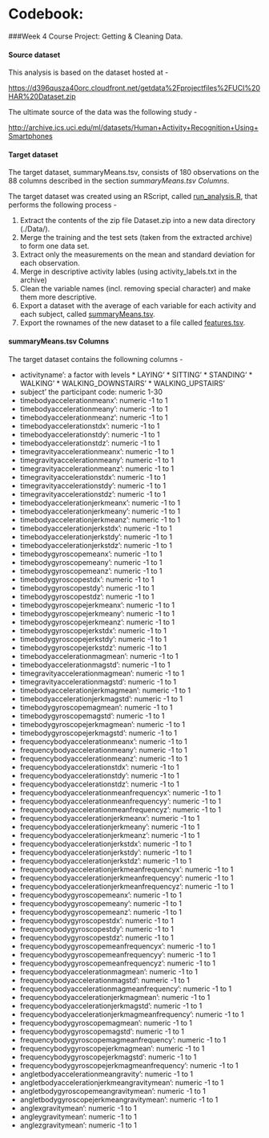# Codebook: 

###Week 4 Course Project: Getting &amp; Cleaning Data.

#### Source dataset

This analysis is based on the dataset hosted at - 

https://d396qusza40orc.cloudfront.net/getdata%2Fprojectfiles%2FUCI%20HAR%20Dataset.zip 

The ultimate source of the data was the following study -

http://archive.ics.uci.edu/ml/datasets/Human+Activity+Recognition+Using+Smartphones

#### Target dataset

The target dataset, summaryMeans.tsv, consists of 180 observations on the 88 columns described in the section *summaryMeans.tsv Columns*.

The target dataset was created using an RScript, called [run_analysis.R](https://github.com/nikiwiles/cleaningdataproject/blob/master/run_analysis.R), that performs the following process - 

1. Extract the contents of the zip file Dataset.zip into a new data directory (./Data/).
2. Merge the training and the test sets (taken from  the extracted archive) to form one data set.
3. Extract only the measurements on the mean and standard deviation for each observation.
4. Merge in descriptive activity lables (using activity_labels.txt in the archive)
5. Clean the variable names (incl. removing special character) and make them more descriptive.
6. Export a dataset with the average of each variable for each activity and each subject, called [summaryMeans.tsv](https://github.com/nikiwiles/cleaningdataproject/blob/master/summaryMeans.tsv).
7. Export the rownames of the new dataset to a file called  [features.tsv](https://github.com/nikiwiles/cleaningdataproject/blob/master/features.tsv).

#### summaryMeans.tsv Columns

The target dataset contains the followning columns -

* activityname’: a factor with levels * LAYING’ * SITTING’ * STANDING’ * WALKING’ * WALKING_DOWNSTAIRS’ * WALKING_UPSTAIRS’
* subject’ the participant code: numeric 1-30 
* timebodyaccelerationmeanx’: numeric -1 to 1
* timebodyaccelerationmeany’: numeric -1 to 1
* timebodyaccelerationmeanz’: numeric -1 to 1
* timebodyaccelerationstdx’: numeric -1 to 1
* timebodyaccelerationstdy’: numeric -1 to 1
* timebodyaccelerationstdz’: numeric -1 to 1
* timegravityaccelerationmeanx’: numeric -1 to 1
* timegravityaccelerationmeany’: numeric -1 to 1
* timegravityaccelerationmeanz’: numeric -1 to 1
* timegravityaccelerationstdx’: numeric -1 to 1
* timegravityaccelerationstdy’: numeric -1 to 1
* timegravityaccelerationstdz’: numeric -1 to 1
* timebodyaccelerationjerkmeanx’: numeric -1 to 1
* timebodyaccelerationjerkmeany’: numeric -1 to 1
* timebodyaccelerationjerkmeanz’: numeric -1 to 1
* timebodyaccelerationjerkstdx’: numeric -1 to 1
* timebodyaccelerationjerkstdy’: numeric -1 to 1
* timebodyaccelerationjerkstdz’: numeric -1 to 1
* timebodygyroscopemeanx’: numeric -1 to 1
* timebodygyroscopemeany’: numeric -1 to 1
* timebodygyroscopemeanz’: numeric -1 to 1
* timebodygyroscopestdx’: numeric -1 to 1
* timebodygyroscopestdy’: numeric -1 to 1
* timebodygyroscopestdz’: numeric -1 to 1
* timebodygyroscopejerkmeanx’: numeric -1 to 1
* timebodygyroscopejerkmeany’: numeric -1 to 1
* timebodygyroscopejerkmeanz’: numeric -1 to 1
* timebodygyroscopejerkstdx’: numeric -1 to 1
* timebodygyroscopejerkstdy’: numeric -1 to 1
* timebodygyroscopejerkstdz’: numeric -1 to 1
* timebodyaccelerationmagmean’: numeric -1 to 1
* timebodyaccelerationmagstd’: numeric -1 to 1
* timegravityaccelerationmagmean’: numeric -1 to 1
* timegravityaccelerationmagstd’: numeric -1 to 1
* timebodyaccelerationjerkmagmean’: numeric -1 to 1
* timebodyaccelerationjerkmagstd’: numeric -1 to 1
* timebodygyroscopemagmean’: numeric -1 to 1
* timebodygyroscopemagstd’: numeric -1 to 1
* timebodygyroscopejerkmagmean’: numeric -1 to 1
* timebodygyroscopejerkmagstd’: numeric -1 to 1
* frequencybodyaccelerationmeanx’: numeric -1 to 1
* frequencybodyaccelerationmeany’: numeric -1 to 1
* frequencybodyaccelerationmeanz’: numeric -1 to 1
* frequencybodyaccelerationstdx’: numeric -1 to 1
* frequencybodyaccelerationstdy’: numeric -1 to 1
* frequencybodyaccelerationstdz’: numeric -1 to 1
* frequencybodyaccelerationmeanfrequencyx’: numeric -1 to 1
* frequencybodyaccelerationmeanfrequencyy’: numeric -1 to 1
* frequencybodyaccelerationmeanfrequencyz’: numeric -1 to 1
* frequencybodyaccelerationjerkmeanx’: numeric -1 to 1
* frequencybodyaccelerationjerkmeany’: numeric -1 to 1
* frequencybodyaccelerationjerkmeanz’: numeric -1 to 1
* frequencybodyaccelerationjerkstdx’: numeric -1 to 1
* frequencybodyaccelerationjerkstdy’: numeric -1 to 1
* frequencybodyaccelerationjerkstdz’: numeric -1 to 1
* frequencybodyaccelerationjerkmeanfrequencyx’: numeric -1 to 1
* frequencybodyaccelerationjerkmeanfrequencyy’: numeric -1 to 1
* frequencybodyaccelerationjerkmeanfrequencyz’: numeric -1 to 1
* frequencybodygyroscopemeanx’: numeric -1 to 1
* frequencybodygyroscopemeany’: numeric -1 to 1
* frequencybodygyroscopemeanz’: numeric -1 to 1
* frequencybodygyroscopestdx’: numeric -1 to 1
* frequencybodygyroscopestdy’: numeric -1 to 1
* frequencybodygyroscopestdz’: numeric -1 to 1
* frequencybodygyroscopemeanfrequencyx’: numeric -1 to 1
* frequencybodygyroscopemeanfrequencyy’: numeric -1 to 1
* frequencybodygyroscopemeanfrequencyz’: numeric -1 to 1
* frequencybodyaccelerationmagmean’: numeric -1 to 1
* frequencybodyaccelerationmagstd’: numeric -1 to 1
* frequencybodyaccelerationmagmeanfrequency’: numeric -1 to 1
* frequencybodyaccelerationjerkmagmean’: numeric -1 to 1
* frequencybodyaccelerationjerkmagstd’: numeric -1 to 1
* frequencybodyaccelerationjerkmagmeanfrequency’: numeric -1 to 1
* frequencybodygyroscopemagmean’: numeric -1 to 1
* frequencybodygyroscopemagstd’: numeric -1 to 1
* frequencybodygyroscopemagmeanfrequency’: numeric -1 to 1
* frequencybodygyroscopejerkmagmean’: numeric -1 to 1
* frequencybodygyroscopejerkmagstd’: numeric -1 to 1
* frequencybodygyroscopejerkmagmeanfrequency’: numeric -1 to 1
* angletbodyaccelerationmeangravity’: numeric -1 to 1
* angletbodyaccelerationjerkmeangravitymean’: numeric -1 to 1
* angletbodygyroscopemeangravitymean’: numeric -1 to 1
* angletbodygyroscopejerkmeangravitymean’: numeric -1 to 1
* anglexgravitymean’: numeric -1 to 1
* angleygravitymean’: numeric -1 to 1
* anglezgravitymean’: numeric -1 to 1
